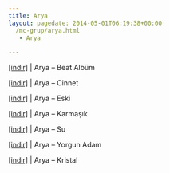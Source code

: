 ```yaml
---
title: Arya
layout: pagedate: 2014-05-01T06:19:38+00:00
  /mc-grup/arya.html
   - Arya

---
```

<a href="https://cloud.mail.ru/public/e4252b4dacc5/Arya%20-%20Beat%20Alb%C3%BCm" target="_blank">[indir]</a> | Arya &#8211; Beat Albüm

<a href="https://cloud.mail.ru/public/a992ea2189c1/Arya%20-%20Cinnet" target="_blank">[indir]</a> | Arya &#8211; Cinnet

<a href="https://cloud.mail.ru/public/e65724e1713e/Arya%20-%20Eski" target="_blank">[indir]</a> | Arya &#8211; Eski

<a href="https://cloud.mail.ru/public/1034f2569a36/Arya%20-%20Karma%C5%9F%C4%B1k" target="_blank">[indir]</a> | Arya &#8211; Karmaşık

<a href="https://cloud.mail.ru/public/ff16dbac4f4b/Arya%20-%20Su%20%28Beat%20Alb%C3%BCm%29" target="_blank">[indir]</a> | Arya &#8211; Su

<a href="https://cloud.mail.ru/public/8a4278149dd8/Arya%20-%20Yorgun%20Adam" target="_blank">[indir]</a> | Arya &#8211; Yorgun Adam

<a href="https://cloud.mail.ru/public/493ca9158873/Arya%20-%20Kristal" target="_blank">[indir]</a> | Arya &#8211; Kristal